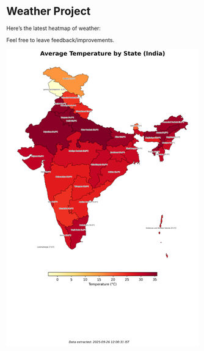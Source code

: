# Weather Project

Here’s the latest heatmap of weather:

Feel free to leave feedback/improvements.

![India Heatmap](docs/assets/india_heatmap.png?v=D63309)
